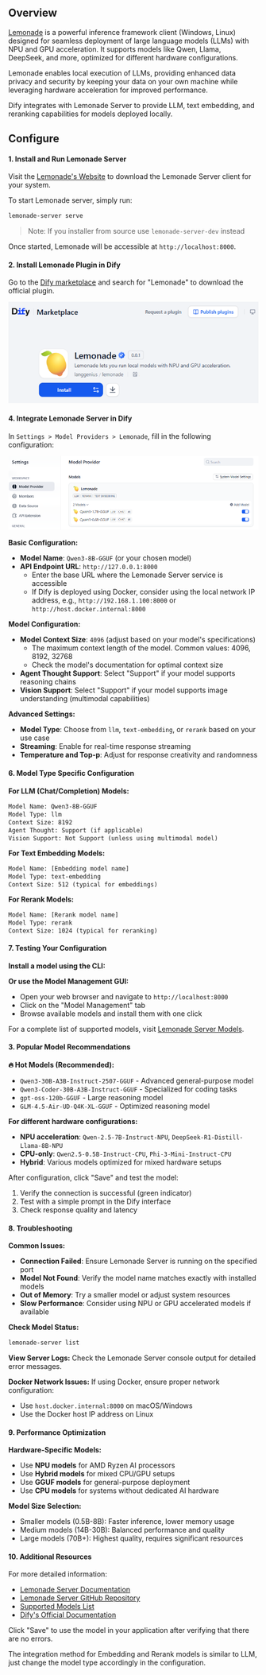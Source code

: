## Overview

[Lemonade](https://github.com/lemonade-sdk/lemonade) is a powerful inference framework client (Windows, Linux) designed for seamless deployment of large language models (LLMs) with NPU and GPU acceleration. It supports models like Qwen, Llama, DeepSeek, and more, optimized for different hardware configurations.

Lemonade enables local execution of LLMs, providing enhanced data privacy and security by keeping your data on your own machine while leveraging hardware acceleration for improved performance.

Dify integrates with Lemonade Server to provide LLM, text embedding, and reranking capabilities for models deployed locally.

## Configure

#### 1. Install and Run Lemonade Server

Visit the [Lemonade's Website](https://lemonade-server.ai/) to download the Lemonade Server client for your system.

To start Lemonade server, simply run:

```bash
lemonade-server serve
```
> Note: If you installer from source use `lemonade-server-dev` instead

Once started, Lemonade will be accessible at `http://localhost:8000`.


#### 2. Install Lemonade Plugin in Dify

Go to the [Dify marketplace](https://marketplace.dify.ai/plugins/langgenius/lemonade) and search for "Lemonade" to download the official plugin.

![](./_assets/lemonade-01.png)

#### 4. Integrate Lemonade Server in Dify

In `Settings > Model Providers > Lemonade`, fill in the following configuration:

![](./_assets/lemonade-02.png)

**Basic Configuration:**
- **Model Name**: `Qwen3-8B-GGUF` (or your chosen model)
- **API Endpoint URL**: `http://127.0.0.1:8000`
  - Enter the base URL where the Lemonade Server service is accessible
  - If Dify is deployed using Docker, consider using the local network IP address, e.g., `http://192.168.1.100:8000` or `http://host.docker.internal:8000`

**Model Configuration:**
- **Model Context Size**: `4096` (adjust based on your model's specifications)
  - The maximum context length of the model. Common values: 4096, 8192, 32768
  - Check the model's documentation for optimal context size
- **Agent Thought Support**: Select "Support" if your model supports reasoning chains
- **Vision Support**: Select "Support" if your model supports image understanding (multimodal capabilities)

**Advanced Settings:**
- **Model Type**: Choose from `llm`, `text-embedding`, or `rerank` based on your use case
- **Streaming**: Enable for real-time response streaming
- **Temperature and Top-p**: Adjust for response creativity and randomness

#### 6. Model Type Specific Configuration

**For LLM (Chat/Completion) Models:**
```
Model Name: Qwen3-8B-GGUF
Model Type: llm
Context Size: 8192
Agent Thought: Support (if applicable)
Vision Support: Not Support (unless using multimodal model)
```

**For Text Embedding Models:**
```
Model Name: [Embedding model name]
Model Type: text-embedding
Context Size: 512 (typical for embeddings)
```

**For Rerank Models:**
```
Model Name: [Rerank model name]
Model Type: rerank
Context Size: 1024 (typical for reranking)
```

#### 7. Testing Your Configuration

**Install a model using the CLI:**


**Or use the Model Management GUI:**
- Open your web browser and navigate to `http://localhost:8000`
- Click on the "Model Management" tab
- Browse available models and install them with one click

For a complete list of supported models, visit [Lemonade Server Models](https://lemonade-server.ai/docs/server/server_models/).

#### 3. Popular Model Recommendations

**🔥 Hot Models (Recommended):**
- `Qwen3-30B-A3B-Instruct-2507-GGUF` - Advanced general-purpose model
- `Qwen3-Coder-30B-A3B-Instruct-GGUF` - Specialized for coding tasks
- `gpt-oss-120b-GGUF` - Large reasoning model
- `GLM-4.5-Air-UD-Q4K-XL-GGUF` - Optimized reasoning model

**For different hardware configurations:**
- **NPU acceleration**: `Qwen-2.5-7B-Instruct-NPU`, `DeepSeek-R1-Distill-Llama-8B-NPU`
- **CPU-only**: `Qwen2.5-0.5B-Instruct-CPU`, `Phi-3-Mini-Instruct-CPU`
- **Hybrid**: Various models optimized for mixed hardware setups


After configuration, click "Save" and test the model:

1. Verify the connection is successful (green indicator)
2. Test with a simple prompt in the Dify interface
3. Check response quality and latency

#### 8. Troubleshooting

**Common Issues:**

- **Connection Failed**: Ensure Lemonade Server is running on the specified port
- **Model Not Found**: Verify the model name matches exactly with installed models
- **Out of Memory**: Try a smaller model or adjust system resources
- **Slow Performance**: Consider using NPU or GPU accelerated models if available

**Check Model Status:**
```bash
lemonade-server list
```

**View Server Logs:**
Check the Lemonade Server console output for detailed error messages.

**Docker Network Issues:**
If using Docker, ensure proper network configuration:
- Use `host.docker.internal:8000` on macOS/Windows
- Use the Docker host IP address on Linux

#### 9. Performance Optimization

**Hardware-Specific Models:**
- Use **NPU models** for AMD Ryzen AI processors
- Use **Hybrid models** for mixed CPU/GPU setups
- Use **GGUF models** for general-purpose deployment
- Use **CPU models** for systems without dedicated AI hardware

**Model Size Selection:**
- Smaller models (0.5B-8B): Faster inference, lower memory usage
- Medium models (14B-30B): Balanced performance and quality
- Large models (70B+): Highest quality, requires significant resources

#### 10. Additional Resources

For more detailed information:
- [Lemonade Server Documentation](https://lemonade-server.ai/docs/)
- [Lemonade Server GitHub Repository](https://github.com/lemonade-sdk/lemonade)
- [Supported Models List](https://lemonade-server.ai/docs/server/server_models/)
- [Dify's Official Documentation](https://docs.dify.ai/development/models-integration/)

Click "Save" to use the model in your application after verifying that there are no errors.

The integration method for Embedding and Rerank models is similar to LLM, just change the model type accordingly in the configuration.